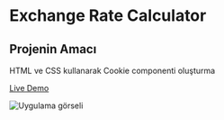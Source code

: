 # Exchange Rate Calculator
## Projenin Amacı

HTML ve CSS kullanarak Cookie componenti oluşturma

[Live Demo](https://mustafadurmaz.github.io/projects/css/cookie-component/)

![Uygulama görseli](https://mustafadurmaz.github.io/projects/css/cookie-component/screen.png)
